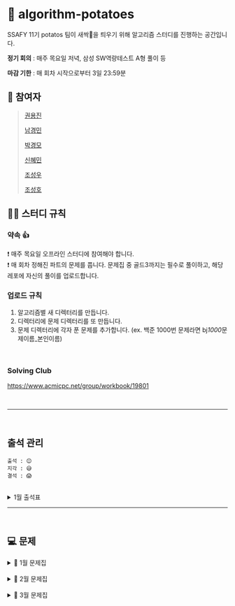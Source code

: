 # 🥔 algorithm-potatoes

SSAFY 11기 potatos 팀이 새싹🌱을 틔우기 위해 알고리즘 스터디를 진행하는 공간입니다.

**정기 회의** : 매주 목요일 저녁, 삼성 SW역량테스트 A형 풀이 등

**마감 기한** : 매 회차 시작으로부터 3일 23:59분

## 👥 참여자

> [권용진](https://github.com/sarmsoo)
>
> [남경민](https://github.com/nkyungm)
>
> [박경모](https://github.com/kyoungmopark)
>
> [신혜민](https://github.com/heymin2)
>
> [조성우](https://github.com/ABizCho)
>
> [조성호](https://github.com/sungholion)

## 💁‍♂️ 스터디 규칙

### 약속 👍

❗ 매주 목요일 오프라인 스터디에 참여해야 합니다. <br/>
❗ 매 회차 정해진 파트의 문제를 풉니다. 문제집 중 골드3까지는 필수로 풀이하고, 해당 레포에 자신의 풀이를 업로드합니다. <br/>

### 업로드 규칙

1. 알고리즘별 새 디렉터리를 만듭니다. <br/>
2. 디렉터리에 문제 디렉터리를 또 만듭니다. <br/>
3. 문제 디렉터리에 각자 푼 문제를 추가합니다. (ex. 백준 1000번 문제라면 bj*1000*문제이름\_본인이름) <br/>

<br/>

### Solving Club

https://www.acmicpc.net/group/workbook/19801

<br>

---

<br/>

## 출석 관리

```
출석 : 😊
지각 : 😅
결석 : 😱
```

<br>

<details><summary>1월 출석표</summary>

| 날짜       | 권용진 | 남경민 | 박경모 | 신혜민 | 조성우 | 조성호 | 비고                                                                |
| ---------- | ------ | ------ | ------ | ------ | ------ | ------ | ------------------------------------------------------------------- |
| 2024.01.15 | 😊     | 😊     | 😊     | 😊     | 😊     | 😊     | 비고: 회의                                                          |
| 2024.01.18 | 😊     | 😊     | 😊     | 😊     | 😊     | 😊     | 투썸: [A형: 파이프 옮기기 1](https://www.acmicpc.net/problem/17070) |
| 2024.01.25 | 😊     | 😊     | 😊     | 😊     | 😊     | 😊     | 투썸: [A형: 게리맨더링](https://www.acmicpc.net/problem/17471)      |

</details>

---

<br/>

## 💻 문제

<details><summary>📎 1월 문제집</summary>

|                   회차                   |                             1                             |                          2                          |                           3                           |                         4                         |                          5                           |                           6                           |                             7                              |                             8                             |  9  |
| :--------------------------------------: | :-------------------------------------------------------: | :-------------------------------------------------: | :---------------------------------------------------: | :-----------------------------------------------: | :--------------------------------------------------: | :---------------------------------------------------: | :--------------------------------------------------------: | :-------------------------------------------------------: | :-: |
| **1회차**<br>완전탐색<br>(01.16 ~ 01.18) |      [연속합](https://www.acmicpc.net/problem/1912)       | [일곱난쟁이](https://www.acmicpc.net/problem/2309)  |    [분해합](https://www.acmicpc.net/problem/2231)     | [사탕게임](https://www.acmicpc.net/problem/3085)  | [유레카 이론](https://www.acmicpc.net/problem/10448) | ~~[숫자 야구](https://www.acmicpc.net/problem/2503)~~ | [체스판 다시 칠하기](https://www.acmicpc.net/problem/1018) | ~~[부분수열의 합](https://www.acmicpc.net/problem/1182)~~ |     |
| **2회차**<br>BFS (1)<br> (01.19 ~ 01.23) |     [DFS와 BFS](https://www.acmicpc.net/problem/1260)     |  [촌수 계산](https://www.acmicpc.net/problem/2644)  |   [미로 탐색](https://www.acmicpc.net/problem/2178)   |                                                   |
| **3회차**<br>DFS (1)<br> (01.24 ~ 01.26) | [연결 요소의 개수](https://www.acmicpc.net/problem/11724) | [유기농 배추](https://www.acmicpc.net/problem/1012) | [음식물 피하기](https://www.acmicpc.net/problem/1743) |                                                   |
| **4회차**<br>BFS (2)<br> (01.27 ~ 01.31) |   [나이트의 이동](https://www.acmicpc.net/problem/7562)   | [스타트링크](https://www.acmicpc.net/problem/5014)  |   [숨바꼭질](https://www.acmicpc.net/problem/1697)    | [상범 빌딩](https://www.acmicpc.net/problem/6593) |     [탈출](https://www.acmicpc.net/problem/3055)     |                                                       |

</details>

<br/>

<details><summary>📎 2월 문제집</summary>

|                      회차                      |                           1                            |                          2                          |                          3                          |                          4                           |                           5                           |  6  |  7  |  8  |  9  |
| :--------------------------------------------: | :----------------------------------------------------: | :-------------------------------------------------: | :-------------------------------------------------: | :--------------------------------------------------: | :---------------------------------------------------: | :-: | :-: | :-: | :-: |
|    **5회차**<br>DFS (2)<br> (02.01 ~ 02.05)    | [단지번호붙이기](https://www.acmicpc.net/problem/2667) | [영역 구하기](https://www.acmicpc.net/problem/2583) |  [적록색약](https://www.acmicpc.net/problem/10026)  |  [경로 찾기](https://www.acmicpc.net/problem/11403)  |                                                       |
|  **6회차**<br>백트래킹 (1)<br>(02.06 ~ 02.08)  | [부분수열의 합](https://www.acmicpc.net/problem/1182)  |   [컴백홈](https://www.acmicpc.net/problem/1189)    | [암호 만들기](https://www.acmicpc.net/problem/1759) |   [N-Queen](https://www.acmicpc.net/problem/9663)    |                                                       |
| **7회차**<br>동적계획법 (1)<br>(02.09 ~ 02.13) |   [1로 만들기](https://www.acmicpc.net/problem/1463)   |   [이친수](https://www.acmicpc.net/problem/2193)    |   [01타일](https://www.acmicpc.net/problem/1904)    | [2xn 타일링](https://www.acmicpc.net/problem/11726)  | [2xn 타일링 2](https://www.acmicpc.net/problem/11727) |     |
|   **8회차**<br>그리디 (1)<br>(02.14 ~ 02.16)   |      [캠핑](https://www.acmicpc.net/problem/4796)      |   [동전 0](https://www.acmicpc.net/problem/11047)   | [수리공 항승](https://www.acmicpc.net/problem/1449) | [회의실 배정](https://www.acmicpc.net/problem/11000) | [강의실 배정](https://www.acmicpc.net/problem/11000)  |     |
|  **9회차**<br>A형 대비 (1)<br>(02.17 ~ 02.21)  |  [캐슬 디펜스](https://www.acmicpc.net/problem/17135)  | [1로 만들기](https://www.acmicpc.net/problem/12852) |   [연구소](https://www.acmicpc.net/problem/14502)   |                                                      |
| **10회차**<br>A형 대비 (2)<br>(02.22 ~ 02.26)  |     [A와 B](https://www.acmicpc.net/problem/12904)     |   [전깃줄](https://www.acmicpc.net/problem/2565)    |  [아기상어](https://www.acmicpc.net/problem/16236)  |                                                      |                                                       |
| **11회차**<br>A형 대비 (3)<br>(02.27 ~ 02.29)  |                          []()                          |                        []()                         |                        []()                         |                                                      |                                                       |

</details>

<br/>

<details><summary>📎 3월 문제집</summary>

<br/>

> 3월 스터디부턴 방식을 변경합니다. <br/>
> 일주일 간격으로 문제집을 정하고 하루에 한 문제를 **필수**로 풀이하거나 최적의 풀이를 공부하여 `Pull Request`합니다.<br/>
> 대면 스터디(목) 전까지 다른 스터디원의 풀이를 확인, PR에 `코드리뷰`를 남깁니다. <br/>
> 대면 스터디에서 서로의 풀이를 공유, 의견을 공유하고 다음 문제집을 결정합니다. <br/><br/>

1. (금, 토, 일, 월, 화) 1문제씩 총 5문제 풀이 및 PR
2. 적어도 화->수 넘어가는 새벽(~07:00)까지는 모든 문제에 대한 PR을 마쳐야 합니다.
3. (수)는 코드리뷰데이
   - 틈틈이 스터디원의 풀이를 확인하고 코드리뷰를 남기는 것이 원칙이나, 밀린 코드리뷰가 있다면 해당 (수)에 모두 마무리합니다.
4. (목)에 대면 스터디를 진행하여, 각자의 풀이를 소개 및 코드 및 전략에 대한 의견을 나눕니다.
   <br/>

|                   회차                    |                         1                         |                          2                          |  3  |  4  |  5  |
| :---------------------------------------: | :-----------------------------------------------: | :-------------------------------------------------: | :-: | :-: | :-: |
| **코테반-1회차**<br> <br> (03.18 ~ 03.20) | [이모티콘](https://www.acmicpc.net/problem/14226) | [사이클게임](https://www.acmicpc.net/problem/20040) |     |     |

</details>
